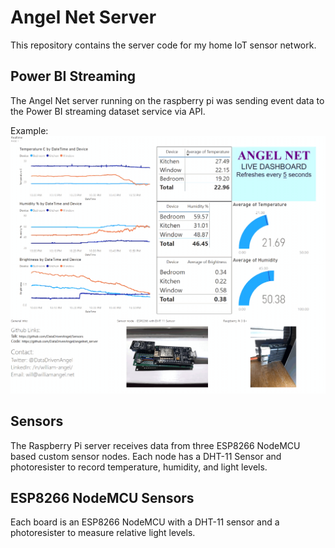 # Angel Net Server
This repository contains the server code for my home IoT sensor network.

## Power BI Streaming

The Angel Net server running on the raspberry pi was sending event data to the Power BI streaming dataset service via API.
 
Example:
![Power BI Dashboard](/AngelNetDashboard.gif)

## Sensors

The Raspberry Pi server receives data from three ESP8266 NodeMCU based custom sensor nodes. Each node has a DHT-11 Sensor and photoresister to record temperature, humidity, and light levels.

## ESP8266 NodeMCU  Sensors

Each board is an ESP8266 NodeMCU with a DHT-11 sensor and a photoresister to measure relative light levels.

